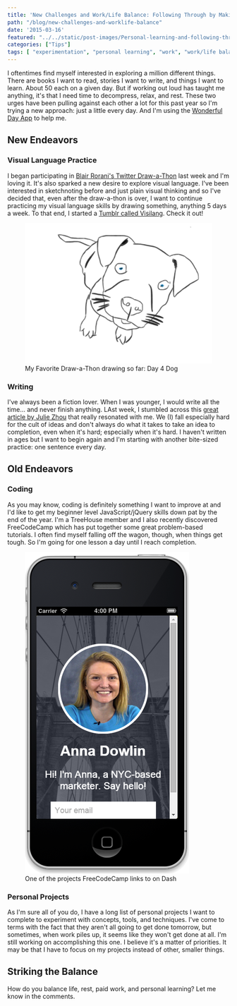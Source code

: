 ```yaml
---
title: 'New Challenges and Work/Life Balance: Following Through by Making it Smaller'
path: "/blog/new-challenges-and-worklife-balance"
date: '2015-03-16'
featured: "../../static/post-images/Personal-learning-and-following-through.png"
categories: ["Tips"]
tags: [ "experimentation", "personal learning", "work", "work/life balance"]
---
```


I oftentimes find myself interested in exploring a million different things. There are books I want to read, stories I want to write, and things I want to learn. About 50 each on a given day. But if working out loud has taught me anything, it's that I need time to decompress, relax, and rest. These two urges have been pulling against each other a lot for this past year so I'm trying a new approach: just a little every day. And I'm using the [Wonderful Day App](http://www.wonderfuldayapp.com/ "Wonderful Day App") to help me.

## New Endeavors

### Visual Language Practice

I began participating in [Blair Rorani's Twitter Draw-a-Thon](http://blair.rorani.com/twitter-drawathon/ "Twitter Draw-a-Thon") last week and I'm loving it. It's also sparked a new desire to explore visual language. I've been interested in sketchnoting before and just plain visual thinking and so I've decided that, even after the draw-a-thon is over, I want to continue practicing my visual language skills by drawing something, anything 5 days a week. To that end, I started a [Tumblr called Visilang](http://visilang.tumblr.com/ "Visilang"). Check it out!

<figure>
  <img src="../../static/post-images/Dog-for-day-4.png" alt="Day 4 draw-a-thon drawing" />
  <figcaption>My Favorite Draw-a-Thon drawing so far: Day 4 Dog</figcaption>
</figure>

### Writing

I've always been a fiction lover. When I was younger, I would write all the time... and never finish anything. LAst week, I stumbled across this [great article by Julie Zhou](https://medium.com/the-year-of-the-looking-glass/the-idea-person-e08e36f9024d "The Idea Person") that really resonated with me. We (I) fall especially hard for the cult of ideas and don't always do what it takes to take an idea to completion, even when it's hard; especially when it's hard. I haven't written in ages but I want to begin again and I'm starting with another bite-sized practice: one sentence every day.

## Old Endeavors

### Coding

As you may know, coding is definitely something I want to improve at and I'd like to get my beginner level JavaScript/jQuery skills down pat by the end of the year. I'm a TreeHouse member and I also recently discovered FreeCodeCamp which has put together some great problem-based tutorials. I often find myself falling off the wagon, though, when things get tough. So I'm going for one lesson a day until I reach completion.

<figure>
  <img src="../../static/post-images/DashWebsiteProject.png" alt="Dash coding project" />
  <figcaption>One of the projects FreeCodeCamp links to on Dash</figcaption>
</figure>

### Personal Projects

As I'm sure all of you do, I have a long list of personal projects I want to complete to experiment with concepts, tools, and techniques. I've come to terms with the fact that they aren't all going to get done tomorrow, but sometimes, when work piles up, it seems like they won't get done at all. I'm still working on accomplishing this one. I believe it's a matter of priorities. It may be that I have to focus on my projects instead of other, smaller things.

## Striking the Balance

How do you balance life, rest, paid work, and personal learning? Let me know in the comments.
